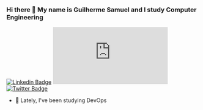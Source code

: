 ### Hi there 👋 My name is Guilherme Samuel and I study Computer Engineering
[![Linkedin Badge](https://img.shields.io/badge/-felipeasandrade-0073b1?style=flat-rounded-square&logo=Linkedin&logoColor=white&link=https://www.linkedin.com/in/guilherme-samuel/)](https://www.linkedin.com/in/guilherme-samuel)
[![Gmail Badge](https://img.shields.io/badge/--white?style=social&label=&#847;fasa.work@gmail.com&logo=Gmail&logoColor=c14438&link=mailto:gui.samuel10@gmail.com)](mailto:gui.samuel10@gmail.com@gmail.com)
[![Twitter Badge](https://img.shields.io/twitter/follow/kaisensan?style=social)](https://twitter.com/kaisensan)
- 🌱 Lately, I've been studying DevOps


<!--
**GuiSamuka/GuiSamuka** is a ✨ _special_ ✨ repository because its `README.md` (this file) appears on your GitHub profile.

Here are some ideas to get you started:

- 🔭 I’m currently working on ... 
- 👯 I’m looking to collaborate on ...
- 🤔 I’m looking for help with ...
- 💬 Ask me about ...
- 📫 How to reach me: ...
- 😄 Pronouns: ...
- ⚡ Fun fact: ...
-->
